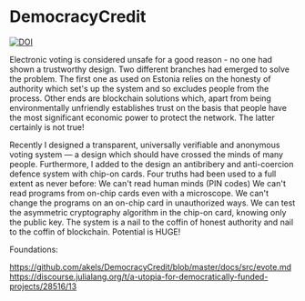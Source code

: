 # DemocracyCredit 

[![DOI](https://zenodo.org/badge/206911554.svg)](https://zenodo.org/badge/latestdoi/206911554)

Electronic voting is considered unsafe for a good reason - no one had shown a trustworthy design. Two different branches had emerged to solve the problem. The first one as used on Estonia relies on the honesty of authority which set's up the system and so excludes people from the process. Other ends are blockchain solutions which, apart from being environmentally unfriendly establishes trust on the basis that people have the most significant economic power to protect the network. The latter certainly is not true!

Recently I designed a transparent, universally verifiable and anonymous voting system — a design which should have crossed the minds of many people. Furthermore, I added to the design an antibribery and anti-coercion defence system with chip-on cards. Four truths had been used to a full extent as never before:
We can't read human minds (PIN codes)
We can't read programs from on-chip cards even with a microscope.
We can't change the programs on an on-chip card in unauthorized ways.
 We can test the asymmetric cryptography algorithm in the chip-on card, knowing only the public key.
The system is a nail to the coffin of honest authority and nail to the coffin of blockchain. Potential is HUGE!

Foundations:

https://github.com/akels/DemocracyCredit/blob/master/docs/src/evote.md
https://discourse.julialang.org/t/a-utopia-for-democratically-funded-projects/28516/13
